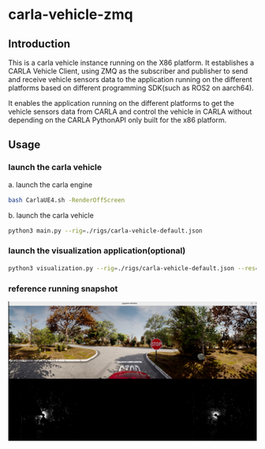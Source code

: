 # carla-vehicle-zmq

## Introduction

This is a carla vehicle instance running on the X86 platform. It establishes a CARLA Vehicle Client, using ZMQ as the subscriber and publisher to send and receive vehicle sensors data to the application running on the different platforms based on different programming SDK(such as ROS2 on aarch64).

It enables the application running on the different platforms to get the vehicle sensors data from CARLA and control the vehicle in CARLA without depending on the CARLA PythonAPI only built for the x86 platform.

## Usage

### launch the carla vehicle

a. launch the carla engine
```bash
bash CarlaUE4.sh -RenderOffScreen
```

b. launch the carla vehicle
```bash
python3 main.py --rig=./rigs/carla-vehicle-default.json
```

### launch the visualization application(optional)

```bash
python3 visualization.py --rig=./rigs/carla-vehicle-default.json --res=1920x1080
```

### reference running snapshot

![Running snapshot](docs/images/running_snapshot.PNG)






